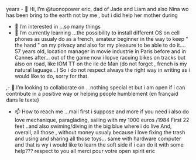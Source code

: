  years - 👋 Hi, I’m @tuonopower eric, dad  of Jade and Liam and also Nina wo has been  bring to the earth not by me , but i did help her mother during 
- 👀 I’m interested in ...so many things
- 🌱 I’m currently learning ...the possibility to install different OS on cell phones as usualy do as a french, amateur beginner in the way to keep " the hand "
on my privacy and also for my pleasure to be able to do it....
57 years old, location manager in movie industrie in Paris before and in Cannes after...
out of the game now i lopve racuing bikes on tracks but also on road, like IOM TT on the ile de Man  (do not forget , french is my natural laguage...)
So i do not respect always the right way in writing as i would like to do, sorry for that.

 ,- 💞️ I’m looking to collaborate on ...nothing special et but i am open if i can contribute in a positive way or helping people humblement (en françaid dans le texte}
 
- 📫 How to reach me ...mail first i suppose and more if  you need
i also do love mechanique, paraglading, sailing with my 1000 euros /1984 First 22 feet ..and also swiming/diving in the big blue where i do live
And, overall, all those , without money usualy because i love fixing the trash  and using  and sharing all those toys...
same with hardware computer and that is wy i would like to learn the soft  side if i can do it with some help???
respect to you all 
merci pour votre open spirit
eric

<!---
tuonopower/tuonopower is a ✨ special ✨ repository because its `README.md` (this file) appears on your GitHub profile.
You can click the Preview link to take a look at your changes.
--->
